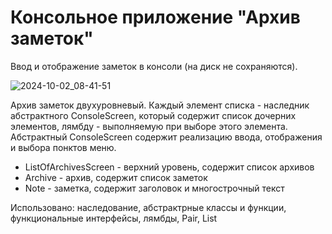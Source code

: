 # Консольное приложение "Архив заметок"

Ввод и отображение заметок в консоли (на диск не сохраняются). 

![2024-10-02_08-41-51](https://github.com/user-attachments/assets/ad117f2e-655a-430b-82c7-b72189cf6509)

Архив заметок двухуровневый. Каждый элемент списка - наследник абстрактного ConsoleScreen, который содержит список дочерних элементов, лямбду - выполняемую при выборе этого элемента. Абстрактный ConsoleScreen содержит реализацию ввода, отображения и выбора понктов меню.

- ListOfArchivesScreen - верхний уровень, содержит список архивов
- Archive - архив, содержит список заметок
- Note - заметка, содержит заголовок и многострочный текст


Использовано: наследование, абстрактрные классы и функции, функциональные интерфейсы, лямбды, Pair, List 
